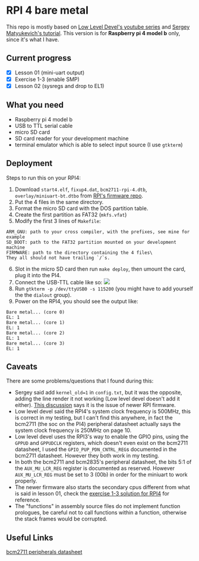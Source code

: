 # RPI 4 bare metal

This repo is mostly based on [Low Level Devel's youtube series](https://youtu.be/pd9AVmcRc6U) and [Sergey Matyukevich's tutorial](https://github.com/s-matyukevich/raspberry-pi-os). This version is for __Raspberry pi 4 model b__ only, since it's what I have.

## Current progress

- [x] Lesson 01 (mini-uart output)
- [x] Exercise 1-3 (enable SMP)
- [x] Lesson 02 (sysregs and drop to EL1)

## What you need
* Raspberry pi 4 model b
* USB to TTL serial cable
* micro SD card
* SD card reader for your development machine
* terminal emulator which is able to select input source (I use `gtkterm`)

## Deployment
Steps to run this on your RPI4:

1. Download `start4.elf`, `fixup4.dat`, `bcm2711-rpi-4.dtb`, `overlay/miniuart-bt.dtbo` from [RPI's firmware repo](https://github.com/raspberrypi/firmware/tree/master/boot).
2. Put the 4 files in the same directory.
3. Format the micro SD card with the DOS partition table.
4. Create the first partition as FAT32 (`mkfs.vfat`)
5. Modify the first 3 lines of `Makefile`:
```
ARM_GNU: path to your cross compiler, with the prefixes, see mine for example
SD_BOOT: path to the FAT32 partition mounted on your development machine
FIRMWARE: path to the directory containing the 4 files\
They all should not have trailing `/`s.
```
6. Slot in the micro SD card then run `make deploy`, then umount the card, plug it into the PI4.
7. Connect the USB-TTL cable like so:
![](https://i.imgur.com/1ohtdeY.jpeg)
8. Run `gtkterm -p /dev/ttyUSB0 -s 115200` (you might have to add yourself the the `dialout` group).
9. Power on the RPI4, you should see the output like:
```
Bare metal... (core 0)
EL: 1
Bare metal... (core 1)
EL: 1
Bare metal... (core 2)
EL: 1
Bare metal... (core 3)
EL: 1
```
## Caveats
There are some problems/questions that I found during this:
* Sergey said add `kernel_old=1` in `config.txt`, but it was the opposite, adding the line render it not working (Low level devel doesn't add it either). [This discussion](https://github.com/s-matyukevich/raspberry-pi-os/issues/206) says it is the issue of newer RPI firmware.
* Low level devel said the RPI4's system clock frequency is 500MHz, this is correct in my testing, but I can't find this anywhere, in fact the bcm2711 (the soc on the PI4) peripheral datasheet actually says the system clock frequency is 250MHz on page 10.
* Low level devel uses the RPI3's way to enable the GPIO pins, using the `GPPUD` and `GPPUDCLK` registers, which doesn't even exist on the bcm2711 datasheet, I used the `GPIO_PUP_PDN_CNTRL_REG`s documented in the bcm2711 datasheet. However they both work in my testing.
* In both the bcm2711 and bcm2835's peripheral datasheet, the bits 5:1 of the `AUX_MU_LCR_REG` register is documented as reserved. However `AUX_MU_LCR_REG` must be set to 3 (00b) in order for the miniuart to work properly.
* The newer firmware also starts the secondary cpus different from what is said in lesson 01, check the [exercise 1-3 solution for RPI4](https://github.com/s-matyukevich/raspberry-pi-os/blob/master/exercises/lesson01/3/szediwy/src/boot.S) for reference.
* The "functions" in assembly source files do not implement function prologues, be careful not to call functions within a function, otherwise the stack frames would be corrupted.

## Useful Links
[bcm2711 peripherals datasheet](https://datasheets.raspberrypi.org/bcm2711/bcm2711-peripherals.pdf)
